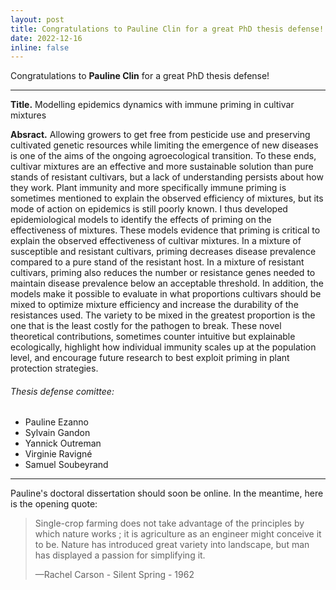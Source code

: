 ```yaml
---
layout: post
title: Congratulations to Pauline Clin for a great PhD thesis defense!
date: 2022-12-16
inline: false
---
```


Congratulations to **Pauline Clin** for a great PhD thesis defense!

***

**Title.** Modelling epidemics dynamics with immune priming in cultivar mixtures

**Absract.** Allowing growers to get free from pesticide use and preserving cultivated genetic resources while limiting the emergence of new diseases is one of the aims of the ongoing agroecological transition. To these ends, cultivar mixtures are an effective and more sustainable solution than pure stands of resistant cultivars, but a lack of understanding persists about how they work. Plant immunity and more specifically immune priming is sometimes mentioned to explain the observed efficiency
of mixtures, but its mode of action on epidemics is still poorly known. I thus developed epidemiological models to identify the effects of priming on the effectiveness of mixtures. These models evidence that priming is critical to explain the observed effectiveness of cultivar mixtures. In a mixture of susceptible and resistant cultivars, priming decreases disease prevalence compared to a pure stand of the resistant host. In a mixture of resistant cultivars, priming also reduces the number or resistance genes needed to maintain disease prevalence below an acceptable threshold. In addition,
the models make it possible to evaluate in what proportions cultivars should be mixed to optimize mixture efficiency and increase the durability of the resistances used. The variety to be mixed in the greatest proportion is the one that is the least costly for the pathogen to break. These novel theoretical contributions, sometimes counter intuitive
but explainable ecologically, highlight how individual immunity scales up at the population level, and encourage future research to best exploit priming in plant protection strategies.

###### Thesis defense comittee:

<ul>
    <li>Pauline Ezanno</li>    
    <li>Sylvain Gandon</li>
    <li>Yannick Outreman</li>
    <li>Virginie Ravigné</li>
    <li>Samuel Soubeyrand</li>
</ul>

***

Pauline's doctoral dissertation should soon be online. In the meantime, here is the opening quote:

> Single-crop farming does not take advantage of the principles by which nature works ; it is agriculture as an engineer might conceive it to be. Nature has introduced great variety into landscape, but man has displayed a passion for simplifying it.
> 
> —Rachel Carson - Silent Spring - 1962
